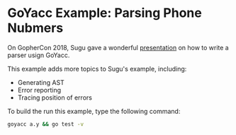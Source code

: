 # GoYacc Example: Parsing Phone Nubmers

On GopherCon 2018, Sugu gave a wonderful
[presentation](https://about.sourcegraph.com/go/gophercon-2018-how-to-write-a-parser-in-go#using-goyacc)
on how to write a parser usign GoYacc.

This example adds more topics to Sugu's example, including:

- Generating AST
- Error reporting
- Tracing position of errors

To build the run this example, type the following command:

```bash
goyacc a.y && go test -v
```
